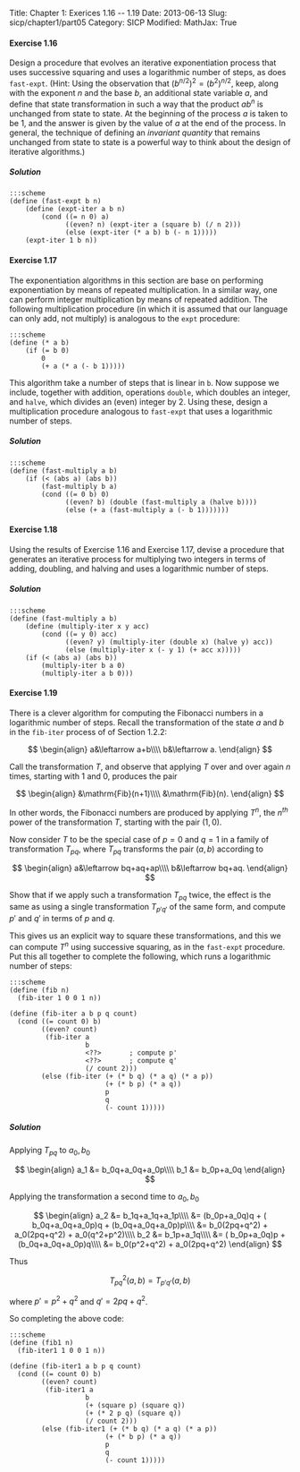 Title: Chapter 1: Exerices 1.16 -- 1.19 
Date: 2013-06-13
Slug: sicp/chapter1/part05
Category: SICP
Modified:
MathJax: True

#### Exercise 1.16
Design a procedure that evolves an iterative exponentiation process
that uses successive squaring and uses a logarithmic number of steps,
as does `fast-expt`. (Hint: Using the observation that
$(b^{n/2})^2 = (b^2)^{n/2}$, keep, along with the exponent $n$ and
the base $b$, an additional state variable $a$, and define that state
transformation in such a way that the product $ab^n$ is unchanged
from state to state. At the beginning of the process $a$ is taken to
be 1, and the answer is given by the value of $a$ at the end of the
process. In general, the technique of defining an _invariant
quantity_ that remains unchanged from state to state is a powerful
way to think about the design of iterative algorithms.)

##### Solution

    :::scheme
    (define (fast-expt b n)
        (define (expt-iter a b n)
            (cond ((= n 0) a)
                  ((even? n) (expt-iter a (square b) (/ n 2)))
                  (else (expt-iter (* a b) b (- n 1)))))
        (expt-iter 1 b n))

#### Exercise 1.17
The exponentiation algorithms in this section are base on performing
exponentiation by means of repeated multiplication. In a similar way,
one can perform integer multiplication by means of repeated addition.
The following multiplication procedure (in which it is assumed that
our language can only add, not multiply) is analogous to the `expt`
procedure:

    :::scheme
    (define (* a b)
        (if (= b 0)
            0
            (+ a (* a (- b 1)))))

This algorithm take a number of steps that is linear in `b`. Now
suppose we include, together with addition, operations `double`, which
doubles an integer, and `halve`, which divides an (even) integer by 2.
Using these, design a multiplication procedure analogous to
`fast-expt` that uses a logarithmic number of steps.

##### Solution

    :::scheme
    (define (fast-multiply a b)
        (if (< (abs a) (abs b))
            (fast-multiply b a)
            (cond ((= 0 b) 0)
                  ((even? b) (double (fast-multiply a (halve b))))
                  (else (+ a (fast-multiply a (- b 1)))))))

#### Exercise 1.18
Using the results of Exercise 1.16 and Exercise 1.17, devise a
procedure that generates an iterative process for multiplying two
integers in terms of adding, doubling, and halving and uses a
logarithmic number of steps.

##### Solution

    :::scheme
    (define (fast-multiply a b)
        (define (multiply-iter x y acc)
            (cond ((= y 0) acc)
                  ((even? y) (multiply-iter (double x) (halve y) acc))
                  (else (multiply-iter x (- y 1) (+ acc x)))))
        (if (< (abs a) (abs b))
            (multiply-iter b a 0)
            (multiply-iter a b 0)))

#### Exercise 1.19

There is a clever algorithm for computing the Fibonacci numbers in a
logarithmic number of steps. Recall the transformation of the state
$a$ and $b$ in the `fib-iter` process of of Section 1.2.2:

$$
\begin{align}
a&\leftarrow a+b\\\\
b&\leftarrow a.
\end{align}
$$

Call the transformation $T$, and observe that applying $T$ over and
over again $n$ times, starting with 1 and 0, produces the pair

$$
\begin{align}
&\mathrm{Fib}(n+1)\\\\
&\mathrm{Fib}(n).
\end{align}
$$

In other words, the Fibonacci numbers are produced by applying $T^n$,
the $n^{th}$ power of the transformation $T$, starting with the pair
$(1,0)$.

Now consider $T$ to be the special case of $p=0$ and $q=1$ in a family
of transformation $T_{pq}$, where $T_{pq}$ transforms the
pair $(a,b)$ according to

$$
\begin{align}
a&\leftarrow bq+aq+ap\\\\
b&\leftarrow bq+aq.
\end{align}
$$

Show that if we apply such a transformation $T_{pq}$ twice, the effect
is the same as using a single transformation $T_{p'q'}$ of the same
form, and compute $p'$ and $q'$ in terms of $p$ and $q$.

This gives us an explicit way to square these transformations, and
this we can compute $T^n$ using successive squaring, as in the
`fast-expt` procedure. Put this all together to complete the following,
which runs a logarithmic number of steps:

    :::scheme
    (define (fib n)
      (fib-iter 1 0 0 1 n))
    
    (define (fib-iter a b p q count)
      (cond ((= count 0) b)
            ((even? count)
             (fib-iter a
                       b
                       <??>       ; compute p'
                       <??>       ; compute q'
                       (/ count 2)))
            (else (fib-iter (+ (* b q) (* a q) (* a p))
                            (+ (* b p) (* a q))
                            p
                            q
                            (- count 1)))))

##### Solution
Applying $T_{pq}$ to $a_0,b_0$

$$
\begin{align}
a_1 &= b_0q+a_0q+a_0p\\\\
b_1 &= b_0p+a_0q
\end{align}
$$

Applying the transformation a second time to $a_0,b_0$

$$
\begin{align}
a_2 &= b_1q+a_1q+a_1p\\\\
  &= (b_0p+a_0q)q + ( b_0q+a_0q+a_0p)q + (b_0q+a_0q+a_0p)p\\\\
  &= b_0(2pq+q^2) + a_0(2pq+q^2) + a_0(q^2+p^2)\\\\
b_2 &= b_1p+a_1q\\\\
  &= ( b_0p+a_0q)p + (b_0q+a_0q+a_0p)q\\\\
  &= b_0(p^2+q^2) + a_0(2pq+q^2)
\end{align}
$$

Thus

$$
T_{pq}^2(a,b) = T_{p'q'}(a,b)
$$

where $p'=p^2+q^2$ and $q'=2pq+q^2$.

So completing the above code:

    :::scheme
    (define (fib1 n)
      (fib-iter1 1 0 0 1 n))
    
    (define (fib-iter1 a b p q count)
      (cond ((= count 0) b)
            ((even? count)
             (fib-iter1 a
                       b
                       (+ (square p) (square q))
                       (+ (* 2 p q) (square q))
                       (/ count 2)))
            (else (fib-iter1 (+ (* b q) (* a q) (* a p))
                            (+ (* b p) (* a q))
                            p
                            q
                            (- count 1)))))

